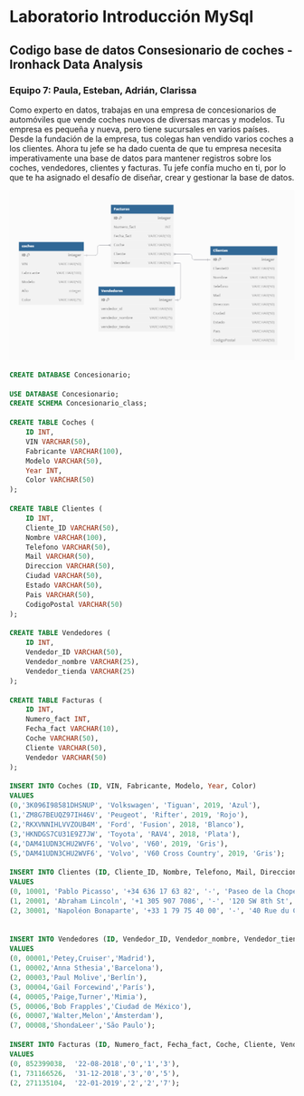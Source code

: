 # Laboratorio Introducción MySql 

## Codigo base de datos Consesionario de coches - Ironhack Data Analysis
### Equipo 7: Paula, Esteban, Adrián, Clarissa

Como experto en datos, trabajas en una empresa de concesionarios de automóviles que vende coches nuevos de diversas marcas y modelos. Tu empresa es pequeña y nueva, pero tiene sucursales en varios países. Desde la fundación de la empresa, tus colegas han vendido varios coches a los clientes. Ahora tu jefe se ha dado cuenta de que tu empresa necesita imperativamente una base de datos para mantener registros sobre los coches, vendedores, clientes y facturas. Tu jefe confía mucho en ti, por lo que te ha asignado el desafío de diseñar, crear y gestionar la base de datos.

![Diagram](https://github.com/klaryon/concesionario_iron_intromysql/blob/main/Consesionario_database_image.png)

```sql
CREATE DATABASE Concesionario;

USE DATABASE Concesionario;
CREATE SCHEMA Concesionario_class;

CREATE TABLE Coches (
    ID INT,
    VIN VARCHAR(50),
    Fabricante VARCHAR(100),
    Modelo VARCHAR(50),
    Year INT,
    Color VARCHAR(50)
);

CREATE TABLE Clientes (
    ID INT,
    Cliente_ID VARCHAR(50),
    Nombre VARCHAR(100),
    Telefono VARCHAR(50),
    Mail VARCHAR(50),
    Direccion VARCHAR(50),
    Ciudad VARCHAR(50),
    Estado VARCHAR(50),
    Pais VARCHAR(50),
    CodigoPostal VARCHAR(50)
);

CREATE TABLE Vendedores (
    ID INT,
    Vendedor_ID VARCHAR(50),
    Vendedor_nombre VARCHAR(25),
    Vendedor_tienda VARCHAR(25)
);

CREATE TABLE Facturas (
    ID INT,
    Numero_fact INT,
    Fecha_fact VARCHAR(10),
    Coche VARCHAR(50),
    Cliente VARCHAR(50),
    Vendedor VARCHAR(50)
);

INSERT INTO Coches (ID, VIN, Fabricante, Modelo, Year, Color)
VALUES 
(0,'3K096I98581DHSNUP', 'Volkswagen', 'Tiguan', 2019, 'Azul'),
(1,'ZM8G7BEUQZ97IH46V', 'Peugeot', 'Rifter', 2019, 'Rojo'), 
(2,'RKXVNNIHLVVZOUB4M', 'Ford', 'Fusion', 2018, 'Blanco'), 
(3,'HKNDGS7CU31E9Z7JW', 'Toyota', 'RAV4', 2018, 'Plata'), 
(4,'DAM41UDN3CHU2WVF6', 'Volvo', 'V60', 2019, 'Gris'), 
(5,'DAM41UDN3CHU2WVF6', 'Volvo', 'V60 Cross Country', 2019, 'Gris');

INSERT INTO Clientes (ID, Cliente_ID, Nombre, Telefono, Mail, Direccion, Ciudad, Estado, Pais, CodigoPostal)
VALUES
(0, 10001, 'Pablo Picasso', '+34 636 17 63 82', '-', 'Paseo de la Chopera, 14', 'Madrid', 'Madrid', 'España', '28045'), 
(1, 20001, 'Abraham Lincoln', '+1 305 907 7086', '-', '120 SW 8th St', 'Miami', 'Florida', 'Estados Unidos', '33130'), 
(2, 30001, 'Napoléon Bonaparte', '+33 1 79 75 40 00', '-', '40 Rue du Colisée', 'París', 'Île-de-France', 'Francia', '75008');


INSERT INTO Vendedores (ID, Vendedor_ID, Vendedor_nombre, Vendedor_tienda)
VALUES
(0, 00001,'Petey,Cruiser','Madrid'),
(1, 00002,'Anna Sthesia','Barcelona'),
(2, 00003,'Paul Molive','Berlín'),
(3, 00004,'Gail Forcewind','París'),
(4, 00005,'Paige,Turner','Mimia'),
(5, 00006,'Bob Frapples','Ciudad de México'),
(6, 00007,'Walter,Melon','Ámsterdam'),
(7, 00008,'ShondaLeer','São Paulo');

INSERT INTO Facturas (ID, Numero_fact, Fecha_fact, Coche, Cliente, Vendedor)
VALUES 
(0, 852399038,	'22-08-2018','0','1','3'),
(1, 731166526,	'31-12-2018','3','0','5'),
(2, 271135104,	'22-01-2019','2','2','7');
```
